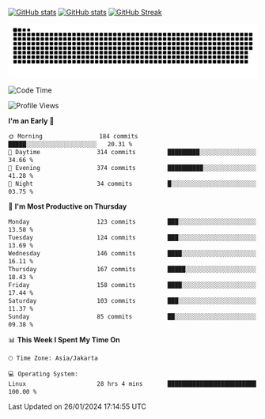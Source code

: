 [![GitHub stats](https://github-readme-stats.vercel.app/api?username=aurelioklv&card_width=500&show_icons=true&rank_icon=github&theme=solarized-dark#gh-dark-mode-only)](https://github.com/anuraghazra/github-readme-stats#gh-dark-mode-only)
[![GitHub stats](https://github-readme-stats.vercel.app/api?username=aurelioklv&card_width=500&show_icons=true&rank_icon=github&theme=buefy#gh-light-mode-only)](https://github.com/anuraghazra/github-readme-stats#gh-light-mode-only)
[![GitHub Streak](https://streak-stats.demolab.com/?user=aurelioklv&card_width=336&theme=solarized-dark)](https://git.io/streak-stats)

<picture>
  <source media="(prefers-color-scheme: dark)" srcset="https://raw.githubusercontent.com/aurelioklv/aurelioklv/snake-output/github-contribution-grid-snake-dark.svg">
  <source media="(prefers-color-scheme: light)" srcset="https://raw.githubusercontent.com/aurelioklv/aurelioklv/snake-output/github-contribution-grid-snake.svg">
  <img alt="github contribution grid snake animation" src="https://raw.githubusercontent.com/aurelioklv/aurelioklv/snake-output/github-contribution-grid-snake.svg">
</picture>

<!--START_SECTION:waka-->
![Code Time](http://img.shields.io/badge/Code%20Time-396%20hrs%2014%20mins-blue)

![Profile Views](http://img.shields.io/badge/Profile%20Views-8-blue)

**I'm an Early 🐤** 

```text
🌞 Morning                184 commits         █████░░░░░░░░░░░░░░░░░░░░   20.31 % 
🌆 Daytime                314 commits         █████████░░░░░░░░░░░░░░░░   34.66 % 
🌃 Evening                374 commits         ██████████░░░░░░░░░░░░░░░   41.28 % 
🌙 Night                  34 commits          █░░░░░░░░░░░░░░░░░░░░░░░░   03.75 % 
```
📅 **I'm Most Productive on Thursday** 

```text
Monday                   123 commits         ███░░░░░░░░░░░░░░░░░░░░░░   13.58 % 
Tuesday                  124 commits         ███░░░░░░░░░░░░░░░░░░░░░░   13.69 % 
Wednesday                146 commits         ████░░░░░░░░░░░░░░░░░░░░░   16.11 % 
Thursday                 167 commits         █████░░░░░░░░░░░░░░░░░░░░   18.43 % 
Friday                   158 commits         ████░░░░░░░░░░░░░░░░░░░░░   17.44 % 
Saturday                 103 commits         ███░░░░░░░░░░░░░░░░░░░░░░   11.37 % 
Sunday                   85 commits          ██░░░░░░░░░░░░░░░░░░░░░░░   09.38 % 
```


📊 **This Week I Spent My Time On** 

```text
🕑︎ Time Zone: Asia/Jakarta

💻 Operating System: 
Linux                    28 hrs 4 mins       █████████████████████████   100.00 % 
```


 Last Updated on 26/01/2024 17:14:55 UTC
<!--END_SECTION:waka-->
